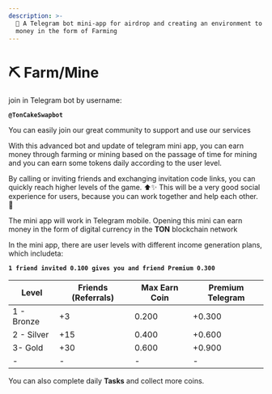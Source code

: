 ```yaml
---
description: >-
  🚀 A Telegram bot mini-app for airdrop and creating an environment to earn
  money in the form of Farming
---
```


# ⛏️ Farm/Mine

join in Telegram bot by username:

<pre><code><strong>@TonCakeSwapbot
</strong></code></pre>

You can easily join our great community to support and use our services

With this advanced bot and update of telegram mini app, you can earn money through farming or mining based on the passage of time for mining and you can earn some tokens daily according to the user level.

By calling or inviting friends and exchanging invitation code links, you can quickly reach higher levels of the game. ⬆️✨ This will be a very good social experience for users, because you can work together and help each other. 🤝

The mini app will work in Telegram mobile. Opening this mini can earn money in the form of digital currency in the **TON** blockchain network

In the mini app, there are user levels with different income generation plans, which includeta:

**`1 friend invited 0.100 gives you and friend Premium 0.300`**

| Level      | Friends (Referrals) | Max Earn Coin | Premium Telegram |
| ---------- | ------------------- | ------------- | ---------------- |
| 1 - Bronze | +3                  | 0.200         | +0.300           |
| 2 - Silver | +15                 | 0.400         | +0.600           |
| 3- Gold    | +30                 | 0.600         | +0.900           |
| -          | -                   | -             | -                |

You can also complete daily **Tasks** and collect more coins.

